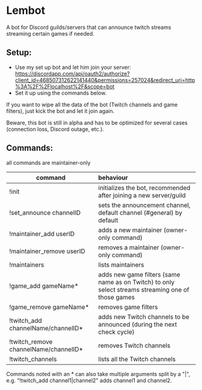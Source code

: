 # Lembot
A bot for Discord guilds/servers that can announce twitch streams streaming certain games if needed.

## Setup:

- Use my set up bot and let him join your server: https://discordapp.com/api/oauth2/authorize?client_id=468507312622141440&permissions=257024&redirect_uri=http%3A%2F%2Flocalhost%2F&scope=bot
- Set it up using the commands below.

If you want to wipe all the data of the bot (Twitch channels and game filters), just kick the bot and let it join again. 

Beware, this bot is still in alpha and has to be optimized for several cases (connection loss, Discord outage, etc.). 

## Commands:

all commands are maintainer-only

| command        | behaviour    |     
| ------------- |:-------------|
| !init     | initializes the bot, recommended after joining a new server/guild |
| !set_announce channelID      | sets the announcement channel, default channel (#general) by default     |
| !maintainer_add userID   | adds a new maintainer (owner-only command)      |
|!maintainer_remove userID  | removes a maintainer (owner-only command) |
|!maintainers          |                  lists maintainers 
|!game_add gameName*    |                adds  new game filters (same name as on Twitch) to only select streams streaming one of those games
| !game_remove gameName*            |      removes game filters
|!twitch_add channelName/channelID*    |  adds new Twitch channels to be announced (during the next check cycle)
|!twitch_remove channelName/channelID*    |                      removes  Twitch channels
|!twitch_channels           |             lists all the Twitch channels

Commands noted with an * can also take multiple arguments split by a "|", e.g. "!twitch_add channel1|channel2" adds channel1 and channel2.
